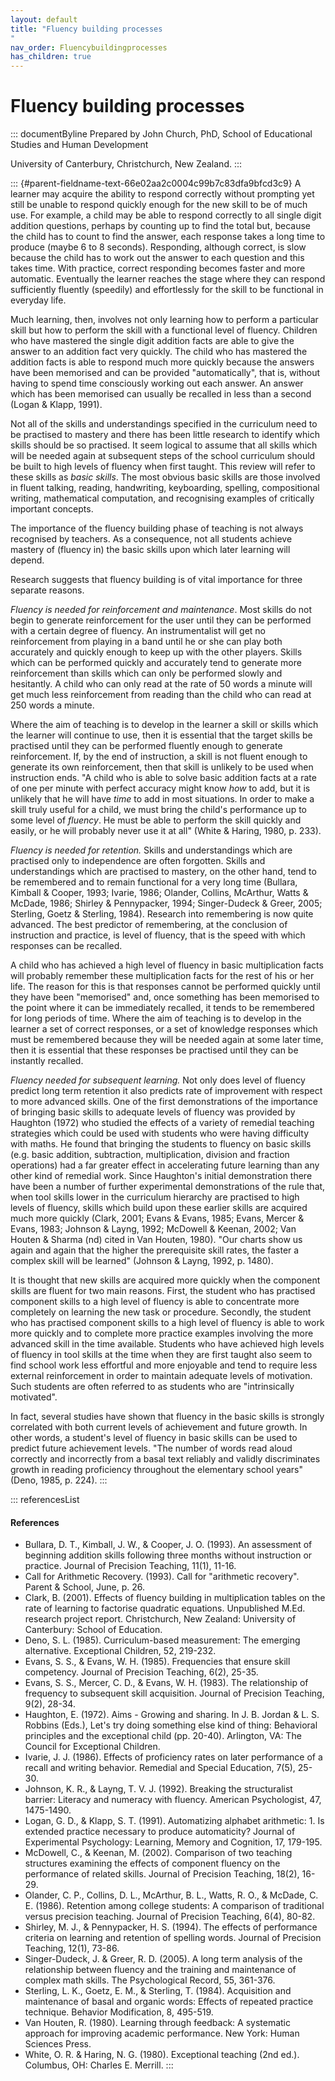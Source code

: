```yaml
---
layout: default
title: "Fluency building processes 
"
nav_order: Fluencybuildingprocesses
has_children: true
---
```

# Fluency building processes 


::: documentByline
Prepared by John Church, PhD, School of Educational Studies and Human
Development

University of Canterbury, Christchurch, New Zealand.
:::

::: {#parent-fieldname-text-66e02aa2c0004c99b7c83dfa9bfcd3c9}
A learner may acquire the ability to respond correctly without prompting
yet still be unable to respond quickly enough for the new skill to be of
much use. For example, a child may be able to respond correctly to all
single digit addition questions, perhaps by counting up to find the
total but, because the child has to count to find the answer, each
response takes a long time to produce (maybe 6 to 8 seconds).
Responding, although correct, is slow because the child has to work out
the answer to each question and this takes time. With practice, correct
responding becomes faster and more automatic. Eventually the learner
reaches the stage where they can respond sufficiently fluently
(speedily) and effortlessly for the skill to be functional in everyday
life.

Much learning, then, involves not only learning how to perform a
particular skill but how to perform the skill with a functional level of
fluency. Children who have mastered the single digit addition facts are
able to give the answer to an addition fact very quickly. The child who
has mastered the addition facts is able to respond much more quickly
because the answers have been memorised and can be provided
"automatically", that is, without having to spend time consciously
working out each answer. An answer which has been memorised can usually
be recalled in less than a second (Logan & Klapp, 1991).

Not all of the skills and understandings specified in the curriculum
need to be practised to mastery and there has been little research to
identify which skills should be so practised. It seem logical to assume
that all skills which will be needed again at subsequent steps of the
school curriculum should be built to high levels of fluency when first
taught. This review will refer to these skills as *basic skills*. The
most obvious basic skills are those involved in fluent talking, reading,
handwriting, keyboarding, spelling, compositional writing, mathematical
computation, and recognising examples of critically important concepts.

The importance of the fluency building phase of teaching is not always
recognised by teachers. As a consequence, not all students achieve
mastery of (fluency in) the basic skills upon which later learning will
depend.

Research suggests that fluency building is of vital importance for three
separate reasons.

*Fluency is needed for reinforcement and maintenance*. Most skills do
not begin to generate reinforcement for the user until they can be
performed with a certain degree of fluency. An instrumentalist will get
no reinforcement from playing in a band until he or she can play both
accurately and quickly enough to keep up with the other players. Skills
which can be performed quickly and accurately tend to generate more
reinforcement than skills which can only be performed slowly and
hesitantly. A child who can only read at the rate of 50 words a minute
will get much less reinforcement from reading than the child who can
read at 250 words a minute.

Where the aim of teaching is to develop in the learner a skill or skills
which the learner will continue to use, then it is essential that the
target skills be practised until they can be performed fluently enough
to generate reinforcement. If, by the end of instruction, a skill is not
fluent enough to generate its own reinforcement, then that skill is
unlikely to be used when instruction ends. "A child who is able to solve
basic addition facts at a rate of one per minute with perfect accuracy
might know *how* to add, but it is unlikely that he will have *time* to
add in most situations. In order to make a skill truly useful for a
child, we must bring the child's performance up to some level of
*fluency*. He must be able to perform the skill quickly and easily, or
he will probably never use it at all" (White & Haring, 1980, p. 233).

*Fluency is needed for retention.* Skills and understandings which are
practised only to independence are often forgotten. Skills and
understandings which are practised to mastery, on the other hand, tend
to be remembered and to remain functional for a very long time (Bullara,
Kimball & Cooper, 1993; Ivarie, 1986; Olander, Collins, McArthur, Watts
& McDade, 1986; Shirley & Pennypacker, 1994; Singer-Dudeck & Greer,
2005; Sterling, Goetz & Sterling, 1984). Research into remembering is
now quite advanced. The best predictor of remembering, at the conclusion
of instruction and practice, is level of fluency, that is the speed with
which responses can be recalled.

A child who has achieved a high level of fluency in basic multiplication
facts will probably remember these multiplication facts for the rest of
his or her life. The reason for this is that responses cannot be
performed quickly until they have been "memorised" and, once something
has been memorised to the point where it can be immediately recalled, it
tends to be remembered for long periods of time. Where the aim of
teaching is to develop in the learner a set of correct responses, or a
set of knowledge responses which must be remembered because they will be
needed again at some later time, then it is essential that these
responses be practised until they can be instantly recalled.

*Fluency needed for subsequent learning.* Not only does level of fluency
predict long term retention it also predicts rate of improvement with
respect to more advanced skills. One of the first demonstrations of the
importance of bringing basic skills to adequate levels of fluency was
provided by Haughton (1972) who studied the effects of a variety of
remedial teaching strategies which could be used with students who were
having difficulty with maths. He found that bringing the students to
fluency on basic skills (e.g. basic addition, subtraction,
multiplication, division and fraction operations) had a far greater
effect in accelerating future learning than any other kind of remedial
work. Since Haughton's initial demonstration there have been a number of
further experimental demonstrations of the rule that, when tool skills
lower in the curriculum hierarchy are practised to high levels of
fluency, skills which build upon these earlier skills are acquired much
more quickly (Clark, 2001; Evans & Evans, 1985; Evans, Mercer & Evans,
1983; Johnson & Layng, 1992; McDowell & Keenan, 2002; Van Houten &
Sharma (nd) cited in Van Houten, 1980). "Our charts show us again and
again that the higher the prerequisite skill rates, the faster a complex
skill will be learned" (Johnson & Layng, 1992, p. 1480).

It is thought that new skills are acquired more quickly when the
component skills are fluent for two main reasons. First, the student who
has practised component skills to a high level of fluency is able to
concentrate more completely on learning the new task or procedure.
Secondly, the student who has practised component skills to a high level
of fluency is able to work more quickly and to complete more practice
examples involving the more advanced skill in the time available.
Students who have achieved high levels of fluency in tool skills at the
time when they are first taught also seem to find school work less
effortful and more enjoyable and tend to require less external
reinforcement in order to maintain adequate levels of motivation. Such
students are often referred to as students who are "intrinsically
motivated".

In fact, several studies have shown that fluency in the basic skills is
strongly correlated with both current levels of achievement and future
growth. In other words, a student\'s level of fluency in basic skills
can be used to predict future achievement levels. "The number of words
read aloud correctly and incorrectly from a basal text reliably and
validly discriminates growth in reading proficiency throughout the
elementary school years" (Deno, 1985, p. 224).
:::

::: referencesList
#### References

-   Bullara, D. T., Kimball, J. W., & Cooper, J. O. (1993). An
    assessment of beginning addition skills following three months
    without instruction or practice. Journal of Precision Teaching,
    11(1), 11-16.
-   Call for Arithmetic Recovery. (1993). Call for \"arithmetic
    recovery\". Parent & School, June, p. 26.
-   Clark, B. (2001). Effects of fluency building in multiplication
    tables on the rate of learning to factorise quadratic equations.
    Unpublished M.Ed. research project report. Christchurch, New
    Zealand: University of Canterbury: School of Education.
-   Deno, S. L. (1985). Curriculum-based measurement: The emerging
    alternative. Exceptional Children, 52, 219-232.
-   Evans, S. S., & Evans, W. H. (1985). Frequencies that ensure skill
    competency. Journal of Precision Teaching, 6(2), 25-35.
-   Evans, S. S., Mercer, C. D., & Evans, W. H. (1983). The relationship
    of frequency to subsequent skill acquisition. Journal of Precision
    Teaching, 9(2), 28-34.
-   Haughton, E. (1972). Aims - Growing and sharing. In J. B. Jordan
    & L. S. Robbins (Eds.), Let's try doing something else kind of
    thing: Behavioral principles and the exceptional child (pp. 20-40).
    Arlington, VA: The Council for Exceptional Children.
-   Ivarie, J. J. (1986). Effects of proficiency rates on later
    performance of a recall and writing behavior. Remedial and Special
    Education, 7(5), 25-30.
-   Johnson, K. R., & Layng, T. V. J. (1992). Breaking the structuralist
    barrier: Literacy and numeracy with fluency. American Psychologist,
    47, 1475-1490.
-   Logan, G. D., & Klapp, S. T. (1991). Automatizing alphabet
    arithmetic: 1. Is extended practice necessary to produce
    automaticity? Journal of Experimental Psychology: Learning, Memory
    and Cognition, 17, 179-195.
-   McDowell, C., & Keenan, M. (2002). Comparison of two teaching
    structures examining the effects of component fluency on the
    performance of related skills. Journal of Precision Teaching, 18(2),
    16-29.
-   Olander, C. P., Collins, D. L., McArthur, B. L., Watts, R. O., &
    McDade, C. E. (1986). Retention among college students: A comparison
    of traditional versus precision teaching. Journal of Precision
    Teaching, 6(4), 80-82.
-   Shirley, M. J., & Pennypacker, H. S. (1994). The effects of
    performance criteria on learning and retention of spelling words.
    Journal of Precision Teaching, 12(1), 73-86.
-   Singer-Dudeck, J. & Greer, R. D. (2005). A long term analysis of the
    relationship between fluency and the training and maintenance of
    complex math skills. The Psychological Record, 55, 361-376.
-   Sterling, L. K., Goetz, E. M., & Sterling, T. (1984). Acquisition
    and maintenance of basal and organic words: Effects of repeated
    practice technique. Behavior Modification, 8, 495-519.
-   Van Houten, R. (1980). Learning through feedback: A systematic
    approach for improving academic performance. New York: Human
    Sciences Press.
-   White, O. R. & Haring, N. G. (1980). Exceptional teaching (2nd ed.).
    Columbus, OH: Charles E. Merrill.
:::
